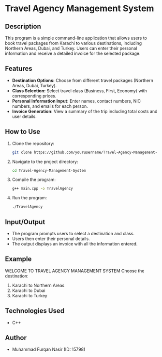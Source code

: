 # Travel Agency Management System

## Description
This program is a simple command-line application that allows users to book travel packages from Karachi to various destinations, including Northern Areas, Dubai, and Turkey. Users can enter their personal information and receive a detailed invoice for the selected package.

## Features
- **Destination Options:** Choose from different travel packages (Northern Areas, Dubai, Turkey).
- **Class Selection:** Select travel class (Business, First, Economy) with corresponding prices.
- **Personal Information Input:** Enter names, contact numbers, NIC numbers, and emails for each person.
- **Invoice Generation:** View a summary of the trip including total costs and user details.

## How to Use
1. Clone the repository:
   ```bash
   git clone https://github.com/yourusername/Travel-Agency-Management-System.git
   ```
2. Navigate to the project directory:
   ```bash
   cd Travel-Agency-Management-System
   ```
3. Compile the program:
   ```bash
   g++ main.cpp -o TravelAgency
   ```
4. Run the program:
   ```bash
   ./TravelAgency
   ```

## Input/Output
- The program prompts users to select a destination and class.
- Users then enter their personal details.
- The output displays an invoice with all the information entered.

## Example

WELCOME TO TRAVEL AGENCY MANAGEMENT SYSTEM
Choose the destination:
1. Karachi to Northern Areas
2. Karachi to Dubai
3. Karachi to Turkey


## Technologies Used
- C++

## Author
- Muhammad Furqan Nasir (ID: 15798)

